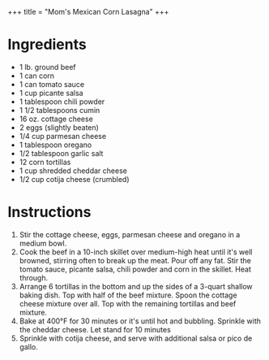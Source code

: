 +++
title = "Mom's Mexican Corn Lasagna"
+++
# Ingredients

-   1 lb. ground beef
-   1 can corn
-   1 can tomato sauce
-   1 cup picante salsa
-   1 tablespoon chili powder
-   1 1/2 tablespoons cumin
-   16 oz. cottage cheese
-   2 eggs (slightly beaten)
-   1/4 cup parmesan cheese
-   1 tablespoon oregano
-   1/2 tablespoon garlic salt
-   12 corn tortillas
-   1 cup shredded cheddar cheese
-   1/2 cup cotija cheese (crumbled)

# Instructions

1. Stir the cottage cheese, eggs, parmesan cheese and oregano in a medium bowl.
2. Cook the beef in a 10-inch skillet over medium-high heat until it's well browned, stirring often to break up the meat. Pour off any fat. Stir the tomato sauce, picante salsa, chili powder and corn in the skillet. Heat through.
3. Arrange 6 tortillas in the bottom and up the sides of a 3-quart shallow baking dish. Top with half of the beef mixture. Spoon the cottage cheese mixture over all. Top with the remaining tortillas and beef mixture.
4. Bake at 400°F for 30 minutes or it's until hot and bubbling. Sprinkle with the cheddar cheese. Let stand for 10 minutes
5. Sprinkle with cotija cheese, and serve with additional salsa or pico de gallo.
